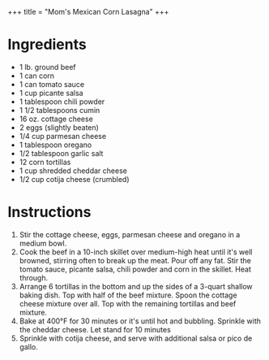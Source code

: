 +++
title = "Mom's Mexican Corn Lasagna"
+++
# Ingredients

-   1 lb. ground beef
-   1 can corn
-   1 can tomato sauce
-   1 cup picante salsa
-   1 tablespoon chili powder
-   1 1/2 tablespoons cumin
-   16 oz. cottage cheese
-   2 eggs (slightly beaten)
-   1/4 cup parmesan cheese
-   1 tablespoon oregano
-   1/2 tablespoon garlic salt
-   12 corn tortillas
-   1 cup shredded cheddar cheese
-   1/2 cup cotija cheese (crumbled)

# Instructions

1. Stir the cottage cheese, eggs, parmesan cheese and oregano in a medium bowl.
2. Cook the beef in a 10-inch skillet over medium-high heat until it's well browned, stirring often to break up the meat. Pour off any fat. Stir the tomato sauce, picante salsa, chili powder and corn in the skillet. Heat through.
3. Arrange 6 tortillas in the bottom and up the sides of a 3-quart shallow baking dish. Top with half of the beef mixture. Spoon the cottage cheese mixture over all. Top with the remaining tortillas and beef mixture.
4. Bake at 400°F for 30 minutes or it's until hot and bubbling. Sprinkle with the cheddar cheese. Let stand for 10 minutes
5. Sprinkle with cotija cheese, and serve with additional salsa or pico de gallo.
